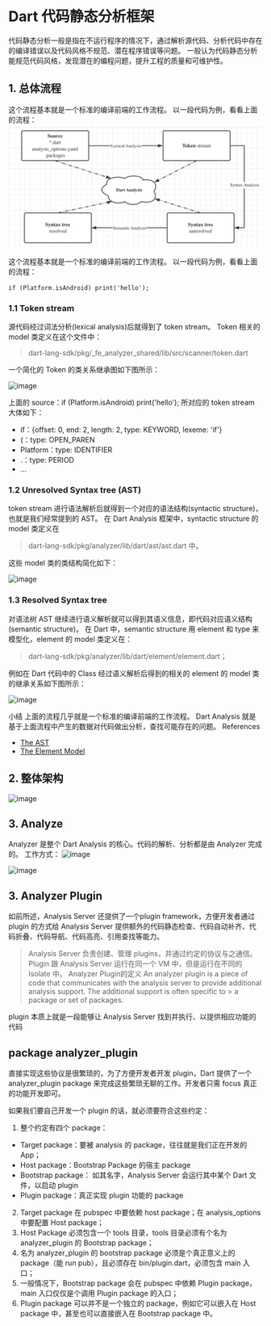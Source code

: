 # Dart 代码静态分析框架
代码静态分析一般是指在不运行程序的情况下，通过解析源代码、分析代码中存在的编译错误以及代码风格不规范、潜在程序错误等问题。
一般认为代码静态分析能规范代码风格，发现潜在的编程问题，提升工程的质量和可维护性。

## 1. 总体流程

这个流程基本就是一个标准的编译前端的工作流程。
以一段代码为例，看看上面的流程：
![DDD_layer](https://github.com/Frioa/ProjectIntroduction/blob/master/doc/image/lint-1.png)

这个流程基本就是一个标准的编译前端的工作流程。
以一段代码为例，看看上面的流程：
```
if (Platform.isAndroid) print('hello');
```

### 1.1 Token stream

源代码经过词法分析(lexical analysis)后就得到了 token stream。
Token 相关的 model 类定义在这个文件中：
> dart-lang-sdk/pkg/_fe_analyzer_shared/lib/src/scanner/token.dart

一个简化的 Token 的类关系继承图如下图所示：

![image](https://user-images.githubusercontent.com/33407522/168475420-7dd746bb-28e6-484f-a55d-a6a85c20b425.png)

上面的 source：if (Platform.isAndroid) print('hello'); 所对应的 token stream 大体如下：
- if：{offset: 0, end: 2, length: 2, type: KEYWORD, lexeme: 'if'} 
- (：type: OPEN_PAREN
- Platform：type: IDENTIFIER
- .：type: PERIOD
- ...

### 1.2 Unresolved Syntax tree (AST)
token stream 进行语法解析后就得到一个对应的语法结构(syntactic structure)，也就是我们经常提到的 AST。
在 Dart Analysis 框架中，syntactic structure 的 model 类定义在

> dart-lang-sdk/pkg/analyzer/lib/dart/ast/ast.dart 中。

这些 model 类的类结构简化如下：

![image](https://user-images.githubusercontent.com/33407522/168475386-aed13090-e4f7-48b7-ae1a-bcbdd481404b.png)

### 1.3 Resolved Syntax tree

对语法树 AST 继续进行语义解析就可以得到其语义信息，即代码对应语义结构(semantic structure)。
在 Dart 中，semantic structure 用 element 和 type 来模型化，element 的 model 类定义在：

> dart-lang-sdk/pkg/analyzer/lib/dart/element/element.dart；

例如在 Dart 代码中的 Class 经过语义解析后得到的相关的 element 的 model 类的继承关系如下图所示：

![image](https://user-images.githubusercontent.com/33407522/168475468-2e54e51c-fa9e-458f-a7e4-fc330bb72776.png)



小结
上面的流程几乎就是一个标准的编译前端的工作流程。
Dart Analysis 就是基于上面流程中产生的数据对代码做出分析，查找可能存在的问题。
References
- [The AST](https://github.com/dart-lang/sdk/blob/main/pkg/analyzer/doc/tutorial/ast.md)
- [The Element Model](https://github.com/dart-lang/sdk/blob/main/pkg/analyzer/doc/tutorial/element.md)

## 2. 整体架构

![image](https://user-images.githubusercontent.com/33407522/168475480-bd705a81-6998-468f-94a3-6cf485fd9e08.png)

## 3. Analyze
Analyzer 是整个 Dart Analysis 的核心。代码的解析、分析都是由 Analyzer 完成的。
工作方式：
![image](https://user-images.githubusercontent.com/33407522/168475484-cc4ff72c-254d-40b0-93fc-f920e0aca28a.png)

![image](https://user-images.githubusercontent.com/33407522/168475493-adefc234-2394-438b-a41f-c2de5e3c6f2c.png)

## 3. Analyzer Plugin

如前所述，Analysis Server 还提供了一个plugin framework，方便开发者通过 plugin 的方式给 Analysis Server 提供额外的代码静态检查、代码自动补齐、代码折叠、代码导航、代码高亮、引用查找等能力。

> Analysis Server 负责创建、管理 plugins，并通过约定的协议与之通信。
> Plugin 跟 Analysis Server 运行在同一个 VM 中，但是运行在不同的 Isolate 中。
> Analyzer Plugin的定义
> An analyzer plugin is a piece of code that communicates with the analysis server to provide additional analysis support. The additional support is often specific to > a package or set of packages. 

plugin 本质上就是一段能够让 Analysis Server 找到并执行、以提供相应功能的代码

## package analyzer_plugin

直接实现这些协议是很繁琐的，为了方便开发者开发 plugin，Dart 提供了一个 analyzer_plugin package 来完成这些繁琐无聊的工作。开发者只需 focus 真正的功能开发即可。

如果我们要自己开发一个 plugin 的话，就必须要符合这些约定：
1. 整个约定有四个 package：
  - Target package：要被 analysis 的 package，往往就是我们正在开发的 App；
  - Host package：Bootstrap Package 的宿主 package
  - Bootstrap package： 如其名字，Analysis Server 会运行其中某个 Dart 文件，以启动 plugin
  - Plugin package：真正实现 plugin 功能的 package
2. Target package 在 pubspec 中要依赖 host package；在 analysis_options 中要配置 Host package；
3. Host Package 必须包含一个 tools 目录，tools 目录必须有个名为 analyzer_plugin 的 Bootstrap package；
4. 名为 analyzer_plugin 的 bootstrap package 必须是个真正意义上的 package（能 run pub），且必须存在 bin/plugin.dart，必须包含 main 入口；
5. 一般情况下，Bootstrap package 会在 pubspec 中依赖 Plugin package，main 入口仅仅是个调用 Plugin package 的入口；
6. Plugin package 可以并不是一个独立的 package，例如它可以嵌入在 Host package 中，甚至也可以直接嵌入在 Bootstrap package 中。

